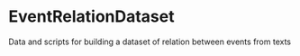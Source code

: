 # EventRelationDataset
Data and scripts for building a dataset of relation between events from texts
